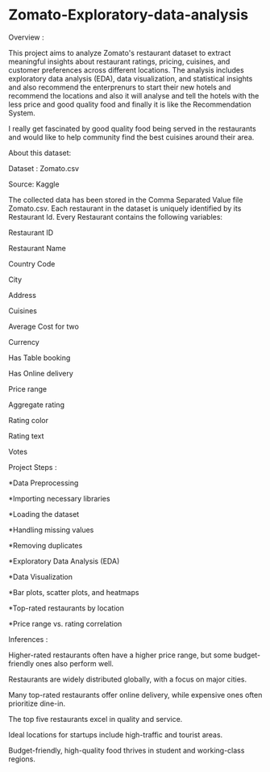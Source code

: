 # Zomato-Exploratory-data-analysis
Overview :

This project aims to analyze Zomato's restaurant dataset to extract meaningful insights about restaurant ratings, pricing, cuisines, and customer preferences across different locations. The analysis includes exploratory data analysis (EDA), data visualization, and statistical insights and also recommend the enterprenurs to start their new hotels and recommend the locations and also it will analyse and tell the hotels with the less price and good quality food and finally it is like the Recommendation System.

I really get fascinated by good quality food being served in the restaurants and would like to help community find the best cuisines around their area.

About this dataset:

Dataset : Zomato.csv

Source: Kaggle

The collected data has been stored in the Comma Separated Value file Zomato.csv. Each restaurant in the dataset is uniquely identified by its Restaurant Id. Every Restaurant contains the following variables:

Restaurant ID

Restaurant Name

Country Code

City

Address

Cuisines

Average Cost for two

Currency

Has Table booking

Has Online delivery

Price range

Aggregate rating

Rating color

Rating text

Votes


Project Steps :

*Data Preprocessing

*Importing necessary libraries

*Loading the dataset

*Handling missing values

*Removing duplicates

*Exploratory Data Analysis (EDA)

*Data Visualization

*Bar plots, scatter plots, and heatmaps

*Top-rated restaurants by location

*Price range vs. rating correlation

Inferences :

Higher-rated restaurants often have a higher price range, but some budget-friendly ones also perform well.

Restaurants are widely distributed globally, with a focus on major cities.

Many top-rated restaurants offer online delivery, while expensive ones often prioritize dine-in.

The top five restaurants excel in quality and service.

Ideal locations for startups include high-traffic and tourist areas.

Budget-friendly, high-quality food thrives in student and working-class regions.


